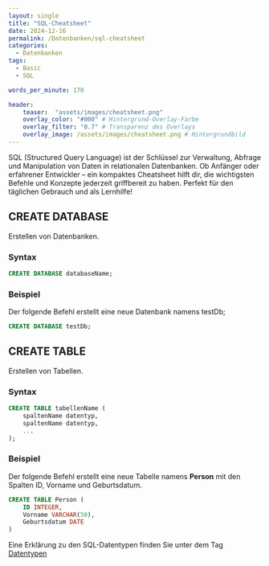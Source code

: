 ```yaml
---
layout: single
title: "SQL-Cheatsheet"
date: 2024-12-16
permalink: /Datenbanken/sql-cheatsheet
categories: 
  - Datenbanken
tags: 
  - Basic
  - SQL

words_per_minute: 170

header:
    teaser:  "assets/images/cheatsheet.png"
    overlay_color: "#000" # Hintergrund-Overlay-Farbe
    overlay_filter: "0.7" # Transparenz des Overlays
    overlay_image: /assets/images/cheatsheet.png # Hintergrundbild
---
```


SQL (Structured Query Language) ist der Schlüssel zur Verwaltung, Abfrage und Manipulation von Daten in relationalen Datenbanken. Ob Anfänger oder erfahrener Entwickler – ein kompaktes Cheatsheet hilft dir, die wichtigsten Befehle und Konzepte jederzeit griffbereit zu haben. Perfekt für den täglichen Gebrauch und als Lernhilfe!

## CREATE DATABASE

Erstellen von Datenbanken.

### Syntax

```sql
CREATE DATABASE databaseName;
```

### Beispiel

Der folgende Befehl erstellt eine neue Datenbank namens testDb;

```sql
CREATE DATABASE testDb;
```

## CREATE TABLE

Erstellen von Tabellen.

### Syntax
```sql
CREATE TABLE tabellenName (
    spaltenName datentyp,
    spaltenName datentyp,
    ...
);
```

### Beispiel
Der folgende Befehl erstellt eine neue Tabelle namens **Person** mit den Spalten ID, Vorname und Geburtsdatum.

```sql
CREATE TABLE Person (
    ID INTEGER,
    Vorname VARCHAR(50),
    Geburtsdatum DATE
)
```

Eine Erklärung zu den SQL-Datentypen finden Sie unter dem Tag [Datentypen](/tags/#sql-datentypen)
